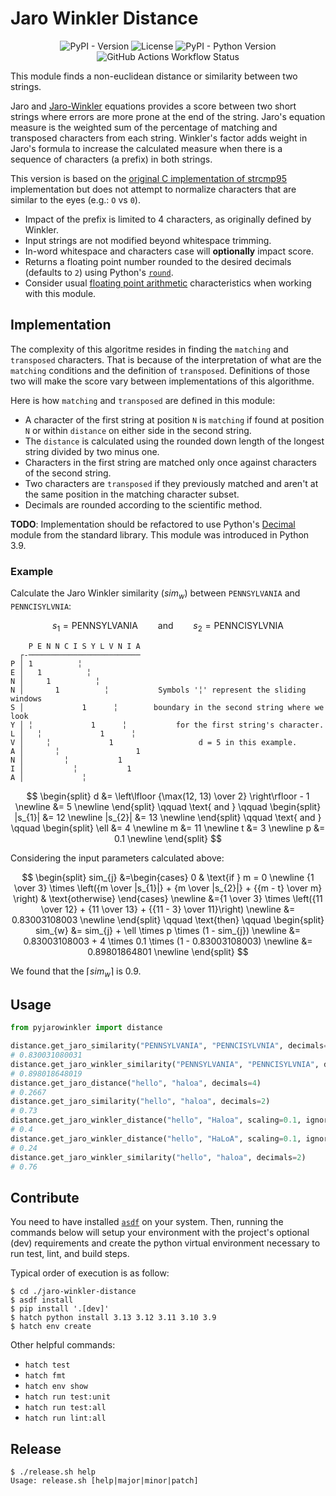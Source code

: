 # Jaro Winkler Distance

<div align="center">

![PyPI - Version](https://img.shields.io/pypi/v/pyjarowinkler?style=flat-square&link=https%3A%2F%2Fpypi.org%2Fproject%2Fpyjarowinkler%2F)
![License](https://img.shields.io/github/license/nap/jaro-winkler-distance?style=flat-square)
![PyPI - Python Version](https://img.shields.io/pypi/pyversions/pyjarowinkler?style=flat-square)
![GitHub Actions Workflow Status](https://img.shields.io/github/actions/workflow/status/nap/jaro-winkler-distance/push.yml?branch=main&style=flat-square)

</div>

This module finds a non-euclidean distance or similarity between two strings.

Jaro and [Jaro-Winkler](https://www.census.gov/content/dam/Census/library/working-papers/1991/adrm/rr91-9.pdf) equations provides a score between two short strings where errors are more prone at the end of the string. Jaro's equation measure is the weighted sum of the percentage of matching and transposed characters from each string. Winkler's factor adds weight in Jaro's formula to increase the calculated measure when there is a sequence of characters (a prefix) in both strings.

This version is based on the [original C implementation of strcmp95](https://web.archive.org/web/20100227020019/http://www.census.gov/geo/msb/stand/strcmp.c) implementation but does not attempt to normalize characters that are similar to the eyes (e.g.: `O` vs `0`).

 * Impact of the prefix is limited to 4 characters, as originally defined by Winkler.
 * Input strings are not modified beyond whitespace trimming.
 * In-word whitespace and characters case will **optionally** impact score.
 * Returns a floating point number rounded to the desired decimals (defaults to `2`) using Python's [`round`](https://docs.python.org/3/library/functions.html#round).
 * Consider usual [floating point arithmetic](https://docs.python.org/3/tutorial/floatingpoint.html#tut-fp-issues) characteristics when working with this module.

## Implementation

The complexity of this algoritme resides in finding the `matching` and `transposed` characters. That is because of the interpretation of what are the `matching` conditions and the definition of `transposed`. Definitions of those two will make the score vary between implementations of this algorithme.

Here is how `matching` and `transposed` are defined in this module:

* A character of the first string at position `N` is `matching` if found at position `N` or within `distance` on either side in the second string.
* The `distance` is calculated using the rounded down length of the longest string divided by two minus one.
* Characters in the first string are matched only once against characters of the second string.
* Two characters are `transposed` if they previously matched and aren't at the same position in the matching character subset.
* Decimals are rounded according to the scientific method.

**TODO**: Implementation should be refactored to use Python's [Decimal](https://docs.python.org/3.13/library/decimal.html) module from the standard library. This module was introduced in Python 3.9.

### Example

Calculate the Jaro Winkler similarity ($sim_{w}$) between `PENNSYLVANIA` and `PENNCISYLVNIA`:

$$
s_{1}=\text{PENNSYLVANIA} \qquad\text{and}\qquad s_{2}=\text{PENNCISYLVNIA}
$$

```
    P E N N C I S Y L V N I A
  ┌-─────────────────────────
P │ 1          ╎
E │   1          ╎
N │     1          ╎
N │       1          ╎           Symbols '╎' represent the sliding windows
S │             1      ╎        boundary in the second string where we look
Y │ ╎             1      ╎           for the first string's character.
L │   ╎             1      ╎
V │     ╎             1                   d = 5 in this example.
A │       ╎                 1
N │         ╎           1
I │           ╎           1
A │             ╎
```

$$
\begin{split}
   d &= \left\lfloor {\max(12, 13) \over 2} \right\rfloor - 1 \newline
     &= 5 \newline
\end{split}
\qquad
   \text{ and }
\qquad
\begin{split}
   |s_{1}| &= 12 \newline
   |s_{2}| &= 13 \newline
\end{split}
\qquad
   \text{ and }
\qquad
\begin{split}
   \ell &= 4 \newline
      m &= 11 \newline
      t &= 3 \newline
      p &= 0.1 \newline
\end{split}
$$

Considering the input parameters calculated above:

$$
\begin{split}
   sim_{j} &=\begin{cases}
               0 & \text{if } m = 0 \newline
               {1 \over 3} \times \left({m \over |s_{1}|} + {m \over |s_{2}|} + {{m - t} \over m} \right) & \text{otherwise}
             \end{cases} \newline
           &={1 \over 3} \times \left({11 \over 12} + {11 \over 13} + {{11 - 3} \over 11}\right) \newline
           &= 0.83003108003 \newline
\end{split}
\qquad
   \text{then}
\qquad
\begin{split}
   sim_{w} &= sim_{j} + \ell \times p \times (1 - sim_{j}) \newline
           &= 0.83003108003 + 4 \times 0.1 \times (1 - 0.83003108003) \newline
           &= 0.89801864801 \newline
\end{split}
$$

We found that the $\lceil sim_{w} \rceil$ is $0.9$.

## Usage

```python
from pyjarowinkler import distance

distance.get_jaro_similarity("PENNSYLVANIA", "PENNCISYLVNIA", decimals=12)
# 0.830031080031
distance.get_jaro_winkler_similarity("PENNSYLVANIA", "PENNCISYLVNIA", decimals=12)
# 0.898018648019
distance.get_jaro_distance("hello", "haloa", decimals=4)
# 0.2667
distance.get_jaro_similarity("hello", "haloa", decimals=2)
# 0.73
distance.get_jaro_winkler_distance("hello", "Haloa", scaling=0.1, ignore_case=False)
# 0.4
distance.get_jaro_winkler_distance("hello", "HaLoA", scaling=0.1, ignore_case=True)
# 0.24
distance.get_jaro_winkler_similarity("hello", "haloa", decimals=2)
# 0.76
```

## Contribute

You need to have installed [`asdf`](https://asdf-vm.com/) on your system. Then, running the commands below will setup your environment with the project's optional (dev) requirements and create the python virtual environment necessary to run test, lint, and build steps.

Typical order of execution is as follow:

```shell
$ cd ./jaro-winkler-distance
$ asdf install
$ pip install '.[dev]'
$ hatch python install 3.13 3.12 3.11 3.10 3.9
$ hatch env create
```

Other helpful commands:

* `hatch test`
* `hatch fmt`
* `hatch env show`
* `hatch run test:unit`
* `hatch run test:all`
* `hatch run lint:all`

## Release

```shell
$ ./release.sh help
Usage: release.sh [help|major|minor|patch]
```
